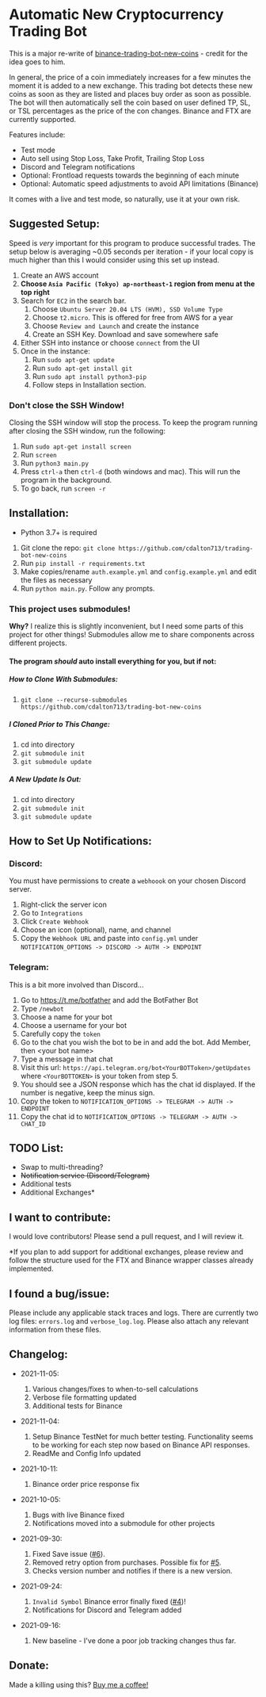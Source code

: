 # Automatic New Cryptocurrency Trading Bot

This is a major re-write
of [binance-trading-bot-new-coins](https://github.com/CyberPunkMetalHead/binance-trading-bot-new-coins "binance-trading-bot-new-coins") - credit for the idea goes to him.

In general, the price of a coin immediately increases for a few minutes the moment it is added to a new exchange. This trading bot detects these new coins as soon as they are listed and places buy order as soon as possible.  The bot will then automatically sell the coin based on user defined TP, SL, or TSL percentages as the price of the con changes. Binance and FTX are currently supported. 

Features include:
- Test mode
- Auto sell using Stop Loss, Take Profit, Trailing Stop Loss
- Discord and Telegram notifications
- Optional: Frontload requests towards the beginning of each minute
- Optional: Automatic speed adjustments to avoid API limitations (Binance)

It comes with a live and test mode, so naturally, use it at your own risk.

## Suggested Setup:

Speed is _very_ important for this program to produce successful trades. The setup below is averaging ~0.05 seconds per
iteration - if your local copy is much higher than this I would consider using this set up instead.

1. Create an AWS account
2. **Choose `Asia Pacific (Tokyo) ap-northeast-1` region from menu at the top right**
1. Search for `EC2` in the search bar.
    1. Choose `Ubuntu Server 20.04 LTS (HVM), SSD Volume Type`
    1. Choose `t2.micro`.  This is offered for free from AWS for a year
    1. Choose `Review and Launch` and create the instance
    1. Create an SSH Key.  Download and save somewhere safe
1. Either SSH into instance or choose `connect` from the UI
1. Once in the instance:
   1. Run `sudo apt-get update`
   1. Run `sudo apt-get install git`
   1. Run `sudo apt install python3-pip`
   1. Follow steps in Installation section.

### Don't close the SSH Window!
Closing the SSH window will stop the process.  To keep the program running after closing the SSH window, run the following:
1. Run `sudo apt-get install screen`
2. Run `screen`
3. Run `python3 main.py`
4. Press `ctrl-a` then `ctrl-d` (both windows and mac). This will run the program in the background.
5. To go back, run `screen -r`

## Installation:
- Python 3.7+ is required

1. Git clone the repo: `git clone https://github.com/cdalton713/trading-bot-new-coins`
2. Run `pip install -r requirements.txt`
3. Make copies/rename `auth.example.yml` and `config.example.yml` and edit the files as necessary
4. Run `python main.py`.  Follow any prompts.

### This project uses submodules!
**Why?** I realize this is slightly inconvenient, but I need some parts of this project for other things!  Submodules allow me to share components across different projects.

#### The program _should_ auto install everything for you, but if not:

##### How to Clone With Submodules:

1. `git clone --recurse-submodules https://github.com/cdalton713/trading-bot-new-coins`

##### I Cloned Prior to This Change:

1. cd into directory
2. `git submodule init`
3. `git submodule update`

##### A New Update Is Out:
1. cd into directory
2. `git submodule init`
3. `git submodule update`

## How to Set Up Notifications:
### Discord:
You must have permissions to create a `webhoook` on your chosen Discord server. 

1. Right-click the server icon
2. Go to `Integrations`
3. Click `Create Webhook`
4. Choose an icon (optional), name, and channel
5. Copy the `Webhook URL` and paste into `config.yml` under `NOTIFICATION_OPTIONS -> DISCORD -> AUTH -> ENDPOINT`

### Telegram:
This is a bit more involved than Discord...
1. Go to https://t.me/botfather and add the BotFather Bot
2. Type `/newbot`
3. Choose a name for your bot
4. Choose a username for your bot
5. Carefully copy the `token`
6. Go to the chat you wish the bot to be in and add the bot.  Add Member, then \<your bot name\>
7. Type a message in that chat
8. Visit this url:  `https://api.telegram.org/bot<YourBOTToken>/getUpdates` where `<YourBOTTOKEN>` is your token from step 5.
9. You should see a JSON response which has the chat id displayed.  If the number is negative, keep the minus sign.
10. Copy the token to  `NOTIFICATION_OPTIONS -> TELEGRAM -> AUTH -> ENDPOINT`
11. Copy the chat id to `NOTIFICATION_OPTIONS -> TELEGRAM -> AUTH -> CHAT_ID`

## TODO List:
- Swap to multi-threading?
- ~~Notification service (Discord/Telegram)~~
- Additional tests
- Additional Exchanges*

## I want to contribute:
I would love contributors! Please send a pull request, and I will review it.

*If you plan to add support for additional exchanges, please review and follow the structure used for the FTX and Binance wrapper classes already implemented.

## I found a bug/issue:
Please include any applicable stack traces and logs.  There are currently two log files: `errors.log` and `verbose_log.log`.  Please also attach any relevant information from these files.

## Changelog:
- 2021-11-05:
  1. Various changes/fixes to when-to-sell calculations
  2. Verbose file formatting updated
  3. Additional tests for Binance
  
- 2021-11-04:
  1. Setup Binance TestNet for much better testing.  Functionality seems to be working for each step now based on Binance API responses.
  2. ReadMe and Config Info updated
  
- 2021-10-11:
  1. Binance order price response fix

- 2021-10-05:
  1. Bugs with live Binance fixed
  2. Notifications moved into a submodule for other projects

- 2021-09-30:
  1. Fixed Save issue ([#6](https://github.com/cdalton713/trading-bot-new-coins/issues/6)).
  2. Removed retry option from purchases. Possible fix for [#5](https://github.com/cdalton713/trading-bot-new-coins/issues/5).
  3. Checks version number and notifies if there is a new version.
  
- 2021-09-24: 
  1. `Invalid Symbol` Binance error finally fixed ([#4](https://github.com/cdalton713/trading-bot-new-coins/issues/4))! 
  2. Notifications for Discord and Telegram added
  
- 2021-09-16:
  1. New baseline - I've done a poor job tracking changes thus far.

## Donate:
Made a killing using this?  [Buy me a coffee!](https://venmo.com/u/Cdalton713)
